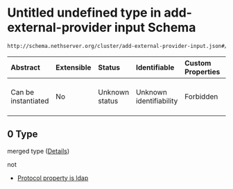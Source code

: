 # Untitled undefined type in add-external-provider input Schema

```txt
http://schema.nethserver.org/cluster/add-external-provider-input.json#/anyOf/0
```



| Abstract            | Extensible | Status         | Identifiable            | Custom Properties | Additional Properties | Access Restrictions | Defined In                                                                                           |
| :------------------ | :--------- | :------------- | :---------------------- | :---------------- | :-------------------- | :------------------ | :--------------------------------------------------------------------------------------------------- |
| Can be instantiated | No         | Unknown status | Unknown identifiability | Forbidden         | Allowed               | none                | [add-external-provider-input.json*](cluster/add-external-provider-input.json "open original schema") |

## 0 Type

merged type ([Details](add-external-provider-input-anyof-0.md))

not

*   [Protocol property is ldap](add-external-provider-input-anyof-0-protocol-property-is-ldap.md "check type definition")
